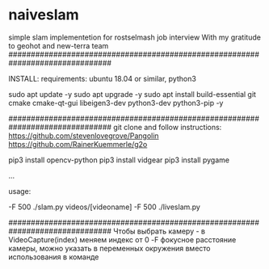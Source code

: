 # naiveslam
simple slam implementetion for rostselmash job interview
With my gratitude to geohot and new-terra team 
###############################################################################

INSTALL: requirements: ubuntu 18.04 or similar, python3

sudo apt update -y
sudo apt upgrade -y
sudo apt install build-essential git cmake cmake-qt-gui libeigen3-dev python3-dev python3-pip -y

############################################################################### 
git clone and follow instructions: 
https://github.com/stevenlovegrove/Pangolin 
https://github.com/RainerKuemmerle/g2o

pip3 install opencv-python pip3 install vidgear pip3 install pygame

...

usage:

-F 500 ./slam.py videos/[videoname]
-F 500 ./liveslam.py


###############################################################################
Чтобы выбрать камеру - в VideoCapture(index) меняем индекс от 0
-F фокусное расстояние камеры, можно указать в переменных окружения вместо использования в команде
